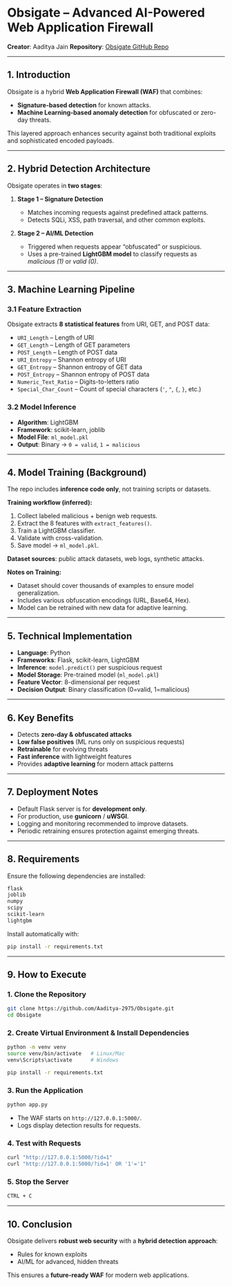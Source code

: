 # Obsigate – Advanced AI-Powered Web Application Firewall

**Creator**: Aaditya Jain
**Repository**: [Obsigate GitHub Repo](https://github.com/Aaditya-2975/Obsigate)

---

## 1. Introduction

Obsigate is a hybrid **Web Application Firewall (WAF)** that combines:

* **Signature-based detection** for known attacks.
* **Machine Learning-based anomaly detection** for obfuscated or zero-day threats.

This layered approach enhances security against both traditional exploits and sophisticated encoded payloads.

---

## 2. Hybrid Detection Architecture

Obsigate operates in **two stages**:

1. **Stage 1 – Signature Detection**

   * Matches incoming requests against predefined attack patterns.
   * Detects SQLi, XSS, path traversal, and other common exploits.

2. **Stage 2 – AI/ML Detection**

   * Triggered when requests appear “obfuscated” or suspicious.
   * Uses a pre-trained **LightGBM model** to classify requests as *malicious (1)* or *valid (0)*.

---

## 3. Machine Learning Pipeline

### 3.1 Feature Extraction

Obsigate extracts **8 statistical features** from URI, GET, and POST data:

* `URI_Length` – Length of URI
* `GET_Length` – Length of GET parameters
* `POST_Length` – Length of POST data
* `URI_Entropy` – Shannon entropy of URI
* `GET_Entropy` – Shannon entropy of GET data
* `POST_Entropy` – Shannon entropy of POST data
* `Numeric_Text_Ratio` – Digits-to-letters ratio
* `Special_Char_Count` – Count of special characters (`'`, `"`, `{`, `}`, etc.)

### 3.2 Model Inference

* **Algorithm**: LightGBM
* **Framework**: scikit-learn, joblib
* **Model File**: `ml_model.pkl`
* **Output**: Binary → `0 = valid`, `1 = malicious`

---

## 4. Model Training (Background)

The repo includes **inference code only**, not training scripts or datasets.

**Training workflow (inferred):**

1. Collect labeled malicious + benign web requests.
2. Extract the 8 features with `extract_features()`.
3. Train a LightGBM classifier.
4. Validate with cross-validation.
5. Save model → `ml_model.pkl`.

**Dataset sources**: public attack datasets, web logs, synthetic attacks.

**Notes on Training:**

* Dataset should cover thousands of examples to ensure model generalization.
* Includes various obfuscation encodings (URL, Base64, Hex).
* Model can be retrained with new data for adaptive learning.

---

## 5. Technical Implementation

* **Language**: Python
* **Frameworks**: Flask, scikit-learn, LightGBM
* **Inference**: `model.predict()` per suspicious request
* **Model Storage**: Pre-trained model (`ml_model.pkl`)
* **Feature Vector**: 8-dimensional per request
* **Decision Output**: Binary classification (0=valid, 1=malicious)

---

## 6. Key Benefits

* Detects **zero-day & obfuscated attacks**
* **Low false positives** (ML runs only on suspicious requests)
* **Retrainable** for evolving threats
* **Fast inference** with lightweight features
* Provides **adaptive learning** for modern attack patterns

---

## 7. Deployment Notes

* Default Flask server is for **development only**.
* For production, use **gunicorn** / **uWSGI**.
* Logging and monitoring recommended to improve datasets.
* Periodic retraining ensures protection against emerging threats.

---

## 8. Requirements

Ensure the following dependencies are installed:

```txt
flask
joblib
numpy
scipy
scikit-learn
lightgbm
```

Install automatically with:

```bash
pip install -r requirements.txt
```

---

## 9. How to Execute

### 1. Clone the Repository

```bash
git clone https://github.com/Aaditya-2975/Obsigate.git
cd Obsigate
```

### 2. Create Virtual Environment & Install Dependencies

```bash
python -m venv venv
source venv/bin/activate   # Linux/Mac
venv\Scripts\activate      # Windows

pip install -r requirements.txt
```

### 3. Run the Application

```bash
python app.py
```

* The WAF starts on `http://127.0.0.1:5000/`.
* Logs display detection results for requests.

### 4. Test with Requests

```bash
curl "http://127.0.0.1:5000/?id=1"
curl "http://127.0.0.1:5000/?id=1' OR '1'='1"
```

### 5. Stop the Server

```bash
CTRL + C
```

---

## 10. Conclusion

Obsigate delivers **robust web security** with a **hybrid detection approach**:

* Rules for known exploits
* AI/ML for advanced, hidden threats

This ensures a **future-ready WAF** for modern web applications.
